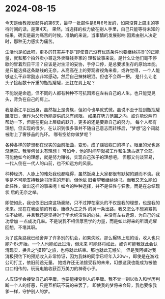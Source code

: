# 2024-08-15

今天是给教授发邮件的第6天，最早一批邮件是8月6号发的，如果没算上周末的等待时间的话，是第4天。
果然，当选择的权力放在别人手里，自己只能等待未知的结果，确实是最为痛苦的时候。准确的来说，当事情的发展影响
因素由别人决定时，那种无力感实为痛苦。

生活也是如此吧，更多的其实并不是“即使自己没有优质条件也要继续拼搏”的正能量，就和那个拍外卖小哥送外卖赚钱养家的
理智故事来说。是什么让他们毫不停歇的冒着烈日干活？应该是对生活的妥协，手停口停，是总要求生存的原始本能。
是只能选择这条路线的无奈。从高高在上的旁观者视角来看，或许觉得，一个人能够这么干非常励志非常感动，然后自己抹抹眼泪。但也不会帮一把。
是什么让老头子捡起数十斤重的瓶瓶罐罐，还扛在肩上呢？

不能说是命运，但不同的人都有种种不可抗因素在左右自己的人生。也只能晃晃头，背负在自己的肩上。

我是浙江平民出身，虽然祖上是贵族，但如今也早就式微。虽说不至于捡到瓶瓶罐罐度日，但作为父母所能提供的总有阈限。
如果在势力范围之内，或许能说两句帮助一下，但是在更向上层级的跃升，更多的还是要靠自己的努力。
每个人都有理想，但实现的很少，在认识到很多事并不随自己意志而转移后，“梦想”这个词就被附上了奢侈品的光环。
哪有空给你做梦呢？

各种各样的梦想都在现实的面前扭曲，变形，成了赚钱糊口的样子。眼里的光也逐渐磨灭。我爹何曾未有理想！
可如今，他的时间早就被工作和生活占据了全部。可能他如今的理想，就是努力赚钱，实现自己孩子的理想吧。
但那又何谈容易，一代人倒在一代人的山前，也不知远方的风景。

种种经济、人脉上的难处我也都晓得，虽然饭桌上大家都很有默契的避而不谈。我爹是不可能支持我读书所需的开销，但他依
旧希望我继续读书。而我又怎么能如此任性，做出这样的事来呢！如今的种种选择，并不是任性与狂傲，而是在总结现状
后的无奈之举。

即使如此，我也依旧出席这场豪赌，只不过押在案头的不仅是我的理想，也是我的未来。现在在我面前的有着，庸碌为工之外
的另一条出路，我又怎么不想紧紧抓住不放呢。并且我还是坚持对于学术纯洁性的向往，并没有左右逢源，为自己的成功增加
一点成功几率。不是说我不相信厚黑学的力量，而是如此得来的所谓光耀回想，不堪其职。

为了这条路我已经舍弃了许多别的机会，如果失败，那么辗转上班的话，收入也只能7-8k开始。一个人也能如此过活，但未来
可能终将如此，或许可能我就此会认清现实，换言之“摸顶”之旅，也将就此结束。那也就此无憾矣。
但是我阿姨对我消极预估下的预期收入非常惊讶，因为我妹的同学已经年入20w+，即使是在游戏公司打工，依旧前途无量。
她或许还无法接受我的未来，幻想这我也能成为被他口口相传的，玩玩电脑收获百万美刀的神奇小子。

人应该学会接受自己的平庸，也要能接受别人的平庸。我不曾一刻以收入和学历判断一个人的好恶，只是互相玩不玩的来罢了。
即使我的梦将来会碎，我也要像我爹一样，守护别人的梦。
